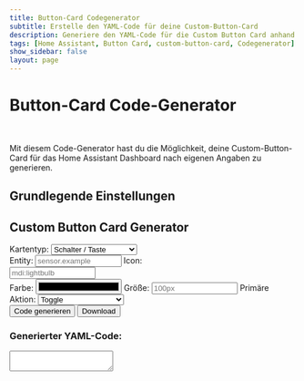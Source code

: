 ```yaml
---
title: Button-Card Codegenerator
subtitle: Erstelle den YAML-Code für deine Custom-Button-Card
description: Generiere den YAML-Code für die Custom Button Card anhand deiner individuellen Angaben.
tags: [Home Assistant, Button Card, custom-button-card, Codegenerator]
show_sidebar: false
layout: page
---
```

<head>
    <link rel="stylesheet" href="https://cdn.jsdelivr.net/npm/@mdi/font/css/materialdesignicons.min.css">
</head>

<div class="shb-main-container">
<h1 class="shb-main-title">Button-Card Code-Generator</h1>
<br>
<p class="shb-main-description">
    Mit diesem Code-Generator hast du die Möglichkeit, deine Custom-Button-Card für das Home Assistant Dashboard nach eigenen Angaben zu generieren.
</p>
<div class="content-section">
<h2 class="shb-section-title-center">Grundlegende Einstellungen</h2>
<div class="shb-form-group">
    <h2>Custom Button Card Generator</h2>
    <label for="card-type" class="shb-label">Kartentyp:</label>
    <select id="card-type" class="shb-form-group" onchange="updateFields()" style="width: 30%;">
        <option value="button">Schalter / Taste</option>
        <option value="status">Statusanzeige</option>
        <option value="blank">Blank Karte</option>
    </select>
</div>
    
<div id="settings-container" class="shb-form-group">
    <label for="entity" class="shb-label">Entity:</label>
    <input type="text" id="entity" class="shb-form-group" placeholder="sensor.example" style="width: 30%;">
    <label for="icon" class="shb-label">Icon:</label>
    <div class="shb-form-group" style="display: flex; flex-direction: row; align-items: baseline; gap: 15px;">
        <input type="text" id="icon" class="shb-form-group" placeholder="mdi:lightbulb" style="width: 30%;" oninput="updateIconPreview()">
        <div id="icon-preview-container">
            <i class="mdi mdi-lightbulb" style="font-size: 40px; color: white;"></i>
        </div>
    </div>
    <label for="color" class="shb-label">Farbe:</label>
    <input type="color" id="color" class="shb-form-group" style="width: 30%;">
    <label for="size" class="shb-label">Größe:</label>
    <input type="text" id="size" class="shb-form-group" placeholder="100px" style="width: 30%;">
    <label for="action" class="shb-label">Primäre Aktion:</label>
    <select id="action" class="shb-form-group" style="width: 30%;">
        <option value="toggle">Toggle</option>
        <option value="more-info">More Info</option>
        <option value="navigate">Navigate</option>
        <option value="url">URL</option>
        <option value="call-service">Call Service</option>
    </select>
</div>
    
<div class="shb-button-container">
    <button class="shb-button-main" onclick="generateCode()">Code generieren</button>
    <button class="shb-button-blue" onclick="downloadCode()">Download</button>
</div>
    
<h3>Generierter YAML-Code:</h3>
<textarea id="yaml-output" class="shb-text-code-output" readonly></textarea>
</div>
</div>

<script>
    function updateFields() {
        const cardType = document.getElementById('card-type').value;
        const settingsContainer = document.getElementById('settings-container');
        
        if (cardType === 'blank') {
            settingsContainer.style.display = 'none';
        } else {
            settingsContainer.style.display = 'block';
        }
    }

    function updateIconPreview() {
        const iconInput = document.getElementById('icon').value;
        const iconPreviewContainer = document.getElementById('icon-preview-container');

        // Altes Icon entfernen
        iconPreviewContainer.innerHTML = '';

        // Neues Icon-Element erstellen
        const newIcon = document.createElement('i');
        newIcon.className = `mdi ${iconInput}`;
        newIcon.style.fontSize = "40px";
        newIcon.style.color = "white";

        // Neues Icon in den Container einfügen
        iconPreviewContainer.appendChild(newIcon);
    }
</script>